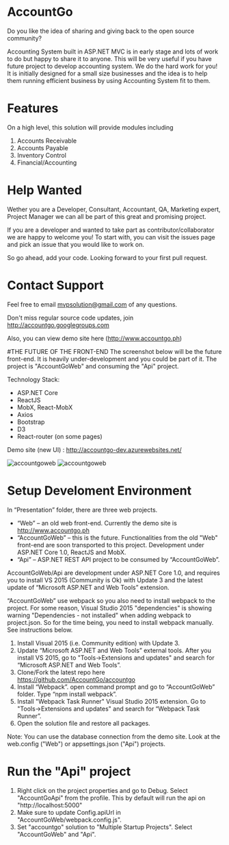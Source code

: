 # AccountGo

Do you like the idea of sharing and giving back to the open source community?

Accounting System built in ASP.NET MVC is in early stage and lots of work to do but happy to share it to anyone. This will be very useful if you have future project to develop accounting system. We do the hard work for you!
It is initially designed for a small size businesses and the idea is to help them running efficient business by using Accounting System fit to them.

# Features

On a high level, this solution will provide modules including

1. Accounts Receivable
2. Accounts Payable
3. Inventory Control
4. Financial/Accounting

# Help Wanted

Wether you are a Developer, Consultant, Accountant, QA, Marketing expert, Project Manager we can all be part of this great and promising project.

If you are a developer and wanted to take part as contributor/collaborator we are happy to welcome you! To start with, you can visit the issues page and pick an issue that you would like to work on.

So go ahead, add your code. Looking forward to your first pull request.

# Contact Support
Feel free to email mvpsolution@gmail.com of any questions.

Don't miss regular source code updates, join http://accountgo.googlegroups.com

Also, you can view demo site here (http://www.accountgo.ph)

#THE FUTURE OF THE FRONT-END
The screenshot below will be the future front-end. It is heavily under-development and you could be part of it. The project is "AccountGoWeb" and consuming the "Api" project.

Technology Stack:
- ASP.NET Core
- ReactJS
- MobX, React-MobX
- Axios
- Bootstrap
- D3
- React-router (on some pages)

Demo site (new UI) : http://accountgo-dev.azurewebsites.net/


![accountgoweb](https://cloud.githubusercontent.com/assets/17961526/17132912/719f849c-5356-11e6-89da-aaddfcfe0ae1.png)
![accountgoweb](https://cloud.githubusercontent.com/assets/17961526/17430653/0cf89cca-5b28-11e6-81dd-5f14695c8cfc.png)

# Setup Develoment Environment
In “Presentation” folder, there are three web projects. 
-	“Web” – an old web front-end. Currently the demo site is http://www.accountgo.ph
-	“AccountGoWeb” – this is the future. Functionalities from the old "Web" front-end are soon transported to this project. Development under ASP.NET Core 1.0, ReactJS and MobX.
-	“Api” – ASP.NET REST API project to be consumed by “AccountGoWeb”.

AccountGoWeb/Api are development under ASP.NET Core 1.0, and requires you to install VS 2015 (Community is Ok) with Update 3 and the latest update of “Microsoft ASP.NET and Web Tools” extension.

“AccountGoWeb” use webpack so you also need to install webpack to the project. For some reason, Visual Studio 2015 "dependencies" is showing warning "Dependencies - not installed" when adding webpack to project.json. So for the time being, you need to install webpack manually. See instructions below.

1.	Install Visual 2015 (i.e. Community edition) with Update 3.
2.	Update “Microsoft ASP.NET and Web Tools” external tools. After you install VS 2015, go to "Tools->Extensions and updates" and search for “Microsoft ASP.NET and Web Tools”.
3.	Clone/Fork the latest repo here https://github.com/AccountGo/accountgo
4.	Install “Webpack”. open command prompt and go to “AccountGoWeb” folder. Type “npm install webpack”.
5.	Install "Webpack Task Runner" Visual Studio 2015 extension. Go to "Tools->Extensions and updates" and search for “Webpack Task Runner”.
6.	Open the solution file and restore all packages.

Note: You can use the database connection from the demo site. Look at the web.config ("Web") or appsettings.json ("Api") projects.

# Run the "Api" project
1. Right click on the project properties and go to Debug. Select "AccountGoApi" from the profile. This by default will run the api on "http://localhost:5000"
2. Make sure to update Config.apiUrl in "AccountGoWeb/webpack.config.js".
3. Set "accountgo" solution to "Multiple Startup Projects". Select "AccountGoWeb" and "Api".

